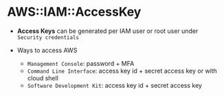 # AWS::IAM::AccessKey

- **Access Keys** can be generated per IAM user or root user under `Security credentials`

- Ways to access AWS

  - `Management Console`: password + MFA
  - `Command Line Interface`: access key id + secret access key or with cloud shell
  - `Software Development Kit`: access key id + secret access key
